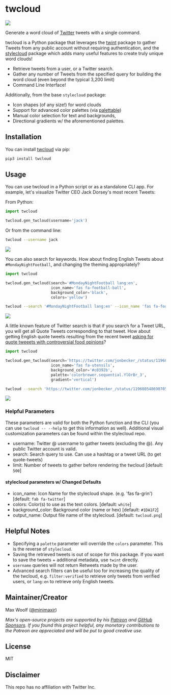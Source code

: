 # twcloud

![](docs/jack.png)

Generate a word cloud of [Twitter](https://twitter.com/) tweets with a single command.

twcloud is a Python package that leverages the [twint](https://github.com/twintproject/twint) package to gather Tweets from any public account without requiring authentication, and the [stylecloud](https://github.com/minimaxir/stylecloud) package which adds many useful features to create truly unique word clouds!

* Retrieve tweets from a user, or a Twitter search.
* Gather any number of Tweets from the specified query for building the word cloud (even beyond the typical 3,200 limit)
* Command Line Interface!

Additionally, from the base `stylecloud` package:

* Icon shapes (of any size!) for word clouds
* Support for advanced color palettes (via [palettable](https://jiffyclub.github.io/palettable/))
* Manual color selection for text and backgrounds,
* Directional gradients w/ the aforementioned palettes.

## Installation

You can install [twcloud](https://pypi.org/project/twcloud/) via pip:

```sh
pip3 install twcloud
```

## Usage

You can use twcloud in a Python script or as a standalone CLI app. For example, let's visualize Twitter CEO Jack Dorsey's most recent Tweets:

From Python:

```python
import twcloud

twcloud.gen_twcloud(username='jack')
```

Or from the command line:

```sh
twcloud --username jack
```

![](docs/jack.png)

You can also search for keywords. How about finding English Tweets about `#MondayNightFootball`, and changing the theming appropriately?

```python
import twcloud

twcloud.gen_twcloud(search='#MondayNightFootball lang:en',
                    icon_name='fas fa-football-ball',
                    background_color='black',
                    colors='yellow')
```
```sh
twcloud --search '#MondayNightFootball lang:en' --icon_name 'fas fa-football-ball' --background_color black --colors yellow
```

![](docs/football.png)

A little known feature of Twitter search is that if you search for a Tweet URL, you will get all Quote Tweets corresponding to that tweet. How about getting English quote tweets resulting from the recent tweet [asking for quote tweeets with controversial food opinions](https://twitter.com/jonbecker_/status/1196805486907052033)?

```python
import twcloud

twcloud.gen_twcloud(search='https://twitter.com/jonbecker_/status/1196805486907052033 lang:en',
                    icon_name='fas fa-utensils',
                    background_color='#c0392b',
                    palette='colorbrewer.sequential.YlOrBr_3',
                    gradient='vertical')
```

```sh
twcloud --search 'https://twitter.com/jonbecker_/status/1196805486907052033 lang:en' --icon_name 'fas fa-utensils' --background_color '#c0392b' --palette colorbrewer.sequential.YlOrBr_3 --gradient vertical
```

![](docs/food.png)

### Helpful Parameters

These parameters are valid for both the Python function and the CLI (you can use `twcloud -- --help` to get this information as well). Additional visual customization parameters can be found within the stylecloud repo.

* username: Twitter @ username to gather tweets (excluding the @). Any public Twitter account is valid.
* search: Search query to use. Can use a hashtag or a tweet URL (to get quote-tweets)
* limit: Number of tweets to gather before rendering the twcloud [default: `500`]

#### stylecloud parameters w/ Changed Defaults

* icon_name: Icon Name for the stylecloud shape. (e.g. 'fas fa-grin') [default: `fab fa-twitter`]
* colors: Color(s) to use as the text colors. [default: `white`]
* background_color: Background color (name or hex) [default: `#1DA1F2`]
* output_name: Output file name of the stylecloud. [default: `twcloud.png`]

## Helpful Notes

* Specifying a `palette` parameter will override the `colors` parameter. This is the reverse of `stylecloud`.
* Saving the retrieved tweets is out of scope for this package. If you want to save the tweets + additional metadata, use `twint` directly.
* `username` queries will not return Retweets made by the user.
* Advanced search filters can be useful too for increasing the quality of the twcloud, e.g. `filter:verified` to retrieve only tweets from verified users, or `lang:en` to retrieve only English tweets.

## Maintainer/Creator

Max Woolf ([@minimaxir](https://minimaxir.com))

*Max's open-source projects are supported by his [Patreon](https://www.patreon.com/minimaxir) and [GitHub Sponsors](https://github.com/sponsors/minimaxir). If you found this project helpful, any monetary contributions to the Patreon are appreciated and will be put to good creative use.*

## License

MIT

## Disclaimer

This repo has no affiliation with Twitter Inc.